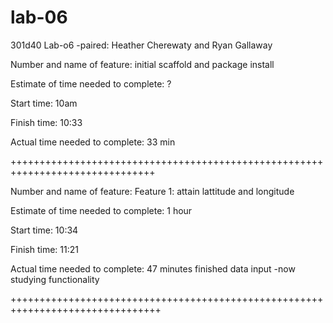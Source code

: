 # lab-06
301d40 Lab-o6 -paired: Heather Cherewaty and Ryan Gallaway

Number and name of feature: initial scaffold and package install

Estimate of time needed to complete: ?

Start time: 10am

Finish time: 10:33

Actual time needed to complete: 33 min

+++++++++++++++++++++++++++++++++++++++++++++++++++++++++++++++++++++++++++++++

Number and name of feature: Feature 1:  attain lattitude and longitude

Estimate of time needed to complete: 1 hour

Start time: 10:34

Finish time: 11:21

Actual time needed to complete: 47 minutes
finished data input -now studying functionality

++++++++++++++++++++++++++++++++++++++++++++++++++++++++++++++++++++++++++++++++

